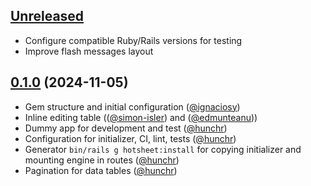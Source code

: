 ## [Unreleased](https://github.com/renuo/hotsheet/compare/v0.1.0..HEAD)

- Configure compatible Ruby/Rails versions for testing
- Improve flash messages layout

## [0.1.0](https://github.com/renuo/hotsheet/releases/tag/v0.1.0) (2024-11-05)

- Gem structure and initial configuration ([@ignaciosy])
- Inline editing table (([@simon-isler]) and ([@edmunteanu]))
- Dummy app for development and test ([@hunchr])
- Configuration for initializer, CI, lint, tests ([@hunchr])
- Generator `bin/rails g hotsheet:install` for copying initializer and mounting engine in routes ([@hunchr])
- Pagination for data tables ([@hunchr])

[@ignaciosy]: https://github.com/ignaciosy
[@hunchr]: https://github.com/hunchr
[@simon-isler]: https://github.com/simon-isler
[@edmunteanu]: https://github.com/edmunteanu
